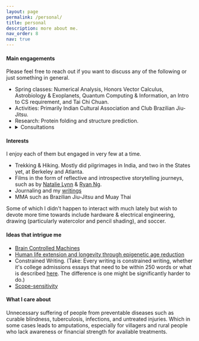 ```yaml
---
layout: page
permalink: /personal/
title: personal
description: more about me.
nav_order: 8
nav: true
---
```


#### Main engagements

Please feel free to reach out if you want to discuss any of the following or just something in general.

<ul>  
<li>Spring classes: Numerical Analysis, Honors Vector Calculus, Astrobiology & Exoplanets, Quantum Computing & Information, an Intro to CS requirement, and Tai Chi Chuan. </li>
<li>Activities: Primarily Indian Cultural Association and Club Brazilian Jiu-Jitsu. </li>
<li>Research: Protein folding and structure prediction. </li>
<li><details>
  <summary> Consultations </summary>
Lately, I've been having some really interesting conversations! Specifically, I've been chatting with people and organizations about supporting early career researchers, fostering math communities, and exploring <a href='https://twitter.com/srijonrick/status/1643713147583471616?s=20'>gap year experiences</a>. In the past, I've had the pleasure of collaborating with organizations such as the AI Alignment Awards (formerly The Turing Prize), Emergent Ventures India, Scaler, Effective Thesis, Jane Street, and others on these topics. I've also been mentoring students on article publication and the Spirit of Ramanujan Fellowship, which has been a lot of fun.
</details></li>
</ul>

#### Interests
I enjoy each of them but engaged in very few at a time.

<ul>
<li>Trekking & Hiking. Mostly did pilgrimages in India, and two in the States yet, at Berkeley and Atlanta.</li>
<li>Films in the form of reflective and introspective storytelling journeys, such as by <a href='https://www.youtube.com/@nataliexlynn'>Natalie Lynn</a> & <a href='https://www.youtube.com/@RyanNgFilms'>Ryan Ng</a>.</li>
<li>Journaling and my <a href='https://srijonsarkar.substack.com/'>writings</a> </li>
<li>MMA such as Brazilian Jiu-Jitsu and Muay Thai </li>
</ul>

Some of which I didn't happen to interact with much lately but wish to devote more time towards include hardware & electrical engineering, drawing (particularly watercolor and pencil shading), and soccer.

#### Ideas that intrigue me 

<ul>
  <li><a href='https://www.youtube.com/watch?v=TFArCKhnbuY&t=5s'>Brain Controlled Machines</a> </li>
  <li><a href='https://www.youtube.com/@BryanJohnson/about'>Human life extension and longevity through epigenetic age reduction</a> </li>
  <li>Constrained Writing. (Take: Every writing is constrained writing, whether it's college admissions essays that need to be within 250 words or what is described <a href='https://www.youtube.com/watch?v=PnvPY_d0njs'>here</a>. The difference is one might be significantly harder to do.) </li>
  <li><a href='https://mindingourway.com/on-caring/'>Scope-sensitivity</a> </li>
</ul>

#### What I care about

Unnecessary suffering of people from preventable diseases such as curable blindness, tuberculosis, infections, and untreated injuries. Which in some cases leads to amputations, especially for villagers and rural people who lack awareness or financial strength for available treatments.
